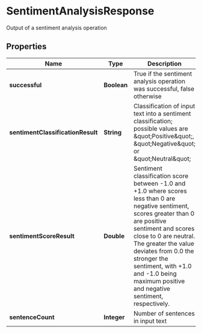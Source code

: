 

# SentimentAnalysisResponse

Output of a sentiment analysis operation
## Properties

Name | Type | Description | Notes
------------ | ------------- | ------------- | -------------
**successful** | **Boolean** | True if the sentiment analysis operation was successful, false otherwise |  [optional]
**sentimentClassificationResult** | **String** | Classification of input text into a sentiment classification; possible values are \&quot;Positive\&quot;, \&quot;Negative\&quot; or \&quot;Neutral\&quot; |  [optional]
**sentimentScoreResult** | **Double** | Sentiment classification score between -1.0 and +1.0 where scores less than 0 are negative sentiment, scores greater than 0 are positive sentiment and scores close to 0 are neutral.  The greater the value deviates from 0.0 the stronger the sentiment, with +1.0 and -1.0 being maximum positive and negative sentiment, respectively. |  [optional]
**sentenceCount** | **Integer** | Number of sentences in input text |  [optional]



